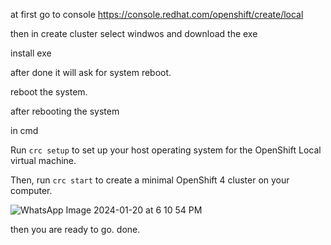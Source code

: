 at first go to console https://console.redhat.com/openshift/create/local

then in create cluster select windwos  and download the exe

install exe

after done it will ask for system reboot.

reboot the system.

after rebooting the system 

in cmd

Run <code>crc setup</code> to set up your host operating system for the OpenShift Local virtual machine.

Then, run <code>crc start</code> to create a minimal OpenShift 4 cluster on your computer.

![WhatsApp Image 2024-01-20 at 6 10 54 PM](https://github.com/kmahendra999/OpenShift-Administration/assets/9668316/de6081a7-45a8-4ab6-8974-cfcc99af2fd8)


then you are ready to go. done.
